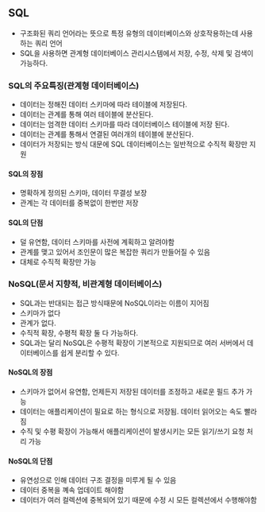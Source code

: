 ## SQL
- 구조화된 쿼리 언어라는 뜻으로 특정 유형의 데이터베이스와 상호작용하는데 사용하는 쿼리 언어
- SQL을 사용하면 관계형 데이터베이스 관리시스템에서 저장, 수정, 삭제 및 검색이 가능하다.

### SQL의 주요특징(관계형 데이터베이스)
- 데이터는 정해진 데이터 스키마에 따라 테이블에 저장된다.
- 데이터는 관계를 통해 여러 테이블에 분산된다.
- 데이터는 엄격한 데이터 스키마를 따라 데이터베이스 테이블에 저장 된다.
- 데이터는 관계를 통해서 연결된 여러개의 테이블에 분산된다.
- 데이터가 저장되는 방식 대문에 SQL 데이터베이스는 일반적으로 수직적 확장만 지원

#### SQL의 장점
- 명확하게 정의된 스키마, 데이터 무결성 보장
- 관계는 각 데이터를 중복없이 한번만 저장

#### SQL의 단점
- 덜 유연함, 데이터 스키마를 사전에 계획하고 알려야함
- 관계를 맺고 있어서 조인문이 많은 복잡한 쿼리가 만들어질 수 있음
- 대체로 수직적 확장만 가능

### NoSQL(문서 지향적, 비관계형 데이터베이스)
- SQL과는 반대되는 접근 방식때문에 NoSQL이라는 이름이 지어짐
- 스키마가 없다
- 관계가 없다.
- 수직적 확장, 수평적 확장 둘 다 가능하다.
- SQL과는 달리 NoSQL은 수평적 확장이 기본적으로 지원되므로 여러 서버에서 데이터베이스를 쉽게 분리할 수 있다.

#### NoSQL의 장점
- 스키마가 없어서 유연함, 언제든지 저장된 데이터를 조정하고 새로운 필드 추가 가능
- 데이터는 애플리케이션이 필요로 하는 형식으로 저장됨. 데이터 읽어오는 속도 빨라짐
- 수직 및 수평 확장이 가능해서 애플리케이션이 발생시키는 모든 읽기/쓰기 요청 처리 가능

#### NoSQL의 단점
- 유연성으로 인해 데이터 구조 결정을 미루게 될 수 있음
- 데이터 중복을 꼐속 업데이트 해야함
- 데이터가 여러 컬렉션에 중복되어 있기 때문에 수정 시 모든 컬렉션에서 수행해야함
